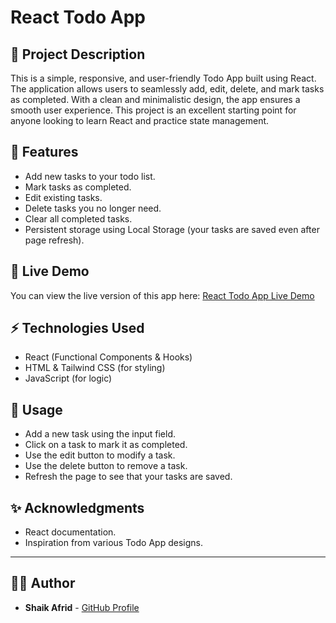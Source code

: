# React Todo App

## 🚀 Project Description

This is a simple, responsive, and user-friendly Todo App built using React. The application allows users to seamlessly add, edit, delete, and mark tasks as completed. With a clean and minimalistic design, the app ensures a smooth user experience. This project is an excellent starting point for anyone looking to learn React and practice state management.

## 📝 Features

* Add new tasks to your todo list.
* Mark tasks as completed.
* Edit existing tasks.
* Delete tasks you no longer need.
* Clear all completed tasks.
* Persistent storage using Local Storage (your tasks are saved even after page refresh).

## 🚀 Live Demo

You can view the live version of this app here: [React Todo App Live Demo](https://shaikafrid1.github.io/react-todo-app)

## ⚡ Technologies Used

* React (Functional Components & Hooks)
* HTML & Tailwind CSS (for styling)
* JavaScript (for logic)


## 🌟 Usage

* Add a new task using the input field.
* Click on a task to mark it as completed.
* Use the edit button to modify a task.
* Use the delete button to remove a task.
* Refresh the page to see that your tasks are saved.


## ✨ Acknowledgments

* React documentation.
* Inspiration from various Todo App designs.

---

## 👨‍💻 Author

* **Shaik Afrid** - [GitHub Profile](https://github.com/ShaikAfrid1)
